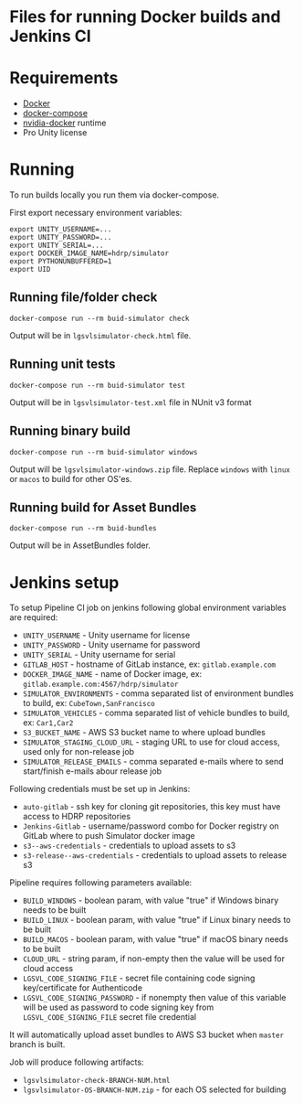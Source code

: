 # Files for running Docker builds and Jenkins CI

# Requirements

* [Docker](https://docs.docker.com/install/)
* [docker-compose](https://docs.docker.com/compose/install/)
* [nvidia-docker](https://github.com/NVIDIA/nvidia-docker) runtime
* Pro Unity license

# Running

To run builds locally you run them via docker-compose.

First export necessary environment variables:

```
export UNITY_USERNAME=...
export UNITY_PASSWORD=...
export UNITY_SERIAL=...
export DOCKER_IMAGE_NAME=hdrp/simulator
export PYTHONUNBUFFERED=1
export UID
```

## Running file/folder check

```
docker-compose run --rm buid-simulator check
```

Output will be in `lgsvlsimulator-check.html` file.

## Running unit tests

```
docker-compose run --rm buid-simulator test
```

Output will be in `lgsvlsimulator-test.xml` file in NUnit v3 format

## Running binary build

```
docker-compose run --rm buid-simulator windows
```

Output will be `lgsvlsimulator-windows.zip` file.
Replace `windows` with `linux` or `macos` to build for other OS'es.

## Running build for Asset Bundles

```
docker-compose run --rm buid-bundles
```

Output will be in AssetBundles folder.

# Jenkins setup

To setup Pipeline CI job on jenkins following global environment variables are required:

* `UNITY_USERNAME` - Unity username for license
* `UNITY_PASSWORD` - Unity username for password
* `UNITY_SERIAL` - Unity username for serial
* `GITLAB_HOST` - hostname of GitLab instance, ex: `gitlab.example.com`
* `DOCKER_IMAGE_NAME` - name of Docker image, ex: `gitlab.example.com:4567/hdrp/simulator`
* `SIMULATOR_ENVIRONMENTS` - comma separated list of environment bundles to build, ex: `CubeTown,SanFrancisco`
* `SIMULATOR_VEHICLES` - comma separated list of vehicle bundles to build, ex: `Car1,Car2`
* `S3_BUCKET_NAME` - AWS S3 bucket name to where upload bundles
* `SIMULATOR_STAGING_CLOUD_URL` - staging URL to use for cloud access, used only for non-release job
* `SIMULATOR_RELEASE_EMAILS` - comma separated e-mails where to send start/finish e-mails abour release job

Following credentials must be set up in Jenkins:

* `auto-gitlab` - ssh key for cloning git repositories, this key must have access to HDRP repositories
* `Jenkins-Gitlab` - username/password combo for Docker registry on GitLab where to push Simulator docker image
* `s3--aws-credentials` - credentials to upload assets to s3
* `s3-release--aws-credentials` - credentials to upload assets to release s3

Pipeline requires following parameters available:

* `BUILD_WINDOWS` - boolean param, with value "true" if Windows binary needs to be built
* `BUILD_LINUX` - boolean param, with value "true" if Linux binary needs to be built
* `BUILD_MACOS` - boolean param, with value "true" if macOS binary needs to be built
* `CLOUD_URL` - string param, if non-empty then the value will be used for cloud access
* `LGSVL_CODE_SIGNING_FILE` - secret file containing code signing key/certificate for Authenticode
* `LGSVL_CODE_SIGNING_PASSWORD` - if nonempty then value of this variable will be used as password to
    code signing key from `LGSVL_CODE_SIGNING_FILE` secret file credential

It will automatically upload asset bundles to AWS S3 bucket when `master` branch is built.

Job will produce following artifacts:

* `lgsvlsimulator-check-BRANCH-NUM.html`
* `lgsvlsimulator-OS-BRANCH-NUM.zip` - for each OS selected for building

